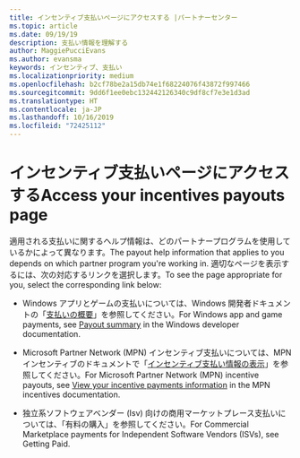 ```yaml
---
title: インセンティブ支払いページにアクセスする |パートナーセンター
ms.topic: article
ms.date: 09/19/19
description: 支払い情報を理解する
author: MaggiePucciEvans
ms.author: evansma
keywords: インセンティブ、支払い
ms.localizationpriority: medium
ms.openlocfilehash: b2cf78be2a15db74e1f68224076f43872f997466
ms.sourcegitcommit: 9dd6f1ee0ebc132442126340c9df8cf7e3e1d3ad
ms.translationtype: HT
ms.contentlocale: ja-JP
ms.lasthandoff: 10/16/2019
ms.locfileid: "72425112"
---
```

# <a name="access-your-incentives-payouts-page"></a><span data-ttu-id="b5cfa-104">インセンティブ支払いページにアクセスする</span><span class="sxs-lookup"><span data-stu-id="b5cfa-104">Access your incentives payouts page</span></span>

<span data-ttu-id="b5cfa-105">適用される支払いに関するヘルプ情報は、どのパートナープログラムを使用しているかによって異なります。</span><span class="sxs-lookup"><span data-stu-id="b5cfa-105">The payout help information that applies to you depends on which partner program you're working in.</span></span> <span data-ttu-id="b5cfa-106">適切なページを表示するには、次の対応するリンクを選択します。</span><span class="sxs-lookup"><span data-stu-id="b5cfa-106">To see the page appropriate for you, select the corresponding link below:</span></span>

- <span data-ttu-id="b5cfa-107">Windows アプリとゲームの支払いについては、Windows 開発者ドキュメントの「[支払いの概要](https://docs.microsoft.com/en-us/windows/uwp/publish/payout-summary)」を参照してください。</span><span class="sxs-lookup"><span data-stu-id="b5cfa-107">For Windows app and game payments, see [Payout summary](https://docs.microsoft.com/en-us/windows/uwp/publish/payout-summary) in the Windows developer documentation.</span></span>

- <span data-ttu-id="b5cfa-108">Microsoft Partner Network (MPN) インセンティブ支払いについては、MPN インセンティブのドキュメントで「[インセンティブ支払い情報の表示](understand-incentive-payouts.md)」を参照してください。</span><span class="sxs-lookup"><span data-stu-id="b5cfa-108">For Microsoft Partner Network (MPN) incentive payouts, see [View your incentive payments information](understand-incentive-payouts.md) in the MPN incentives documentation.</span></span>

- <span data-ttu-id="b5cfa-109">独立系ソフトウェアベンダー (Isv) 向けの商用マーケットプレース支払いについては、「有料の購入」を参照してください。</span><span class="sxs-lookup"><span data-stu-id="b5cfa-109">For Commercial Marketplace payments for Independent Software Vendors (ISVs), see Getting Paid.</span></span>
